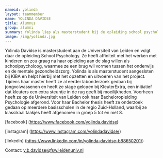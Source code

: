 ```yaml
---
nameid: yolinda
layout: teammember
name: YOLINDA DAVIDSE
title: Alumnus
group: alumni
summary: Yolinda liep als masterstudent bij de opleiding school psychologie aan de Universiteit Leiden stage bij het KIBA project.
image: /img/yolinda.jpg
---
```


Yolinda Davidse is masterstudent aan de Universiteit van Leiden en volgt daar de opleiding School Psychology. Ze heeft affiniteit met het werken met kinderen en zou graag na haar opleiding aan de slag willen als schoolpsycholoog, waarmee ze een brug wil vormen tussen het onderwijs en de mentale gezondheidszorg. Yolinda is als masterstudent aangesloten bij KIBA en helpt hierbij met het opzetten en uitvoeren van het project. Tijdens haar master heeft ze al eerder labonderzoek gedaan bij jongvolwassenen en heeft ze stage gelopen bij KleuterExtra, een initiatief dat kleuters een extra steuntje in de rug geeft bij moeilijkheden.
Voorheen heeft ze op de Universiteit van Leiden ook haar Bacheloropleiding Psychologie afgerond. Voor haar Bachelor thesis heeft ze onderzoek gedaan op meerdere basisscholen in de regio Zuid-Holland, waarbij ze klassikaal taakjes heeft afgenomen in groep 5 tot en met 8.

[facebook] (https://www.facebook.com/yolinda.davidse)

[instagram] (https://www.instagram.com/yolindadavidse/)

[linkedin] (https://www.linkedin.com/in/yolinda-davidse-b88650201/)

Contact: y.b.davidse@fsw.leidenuniv.nl
